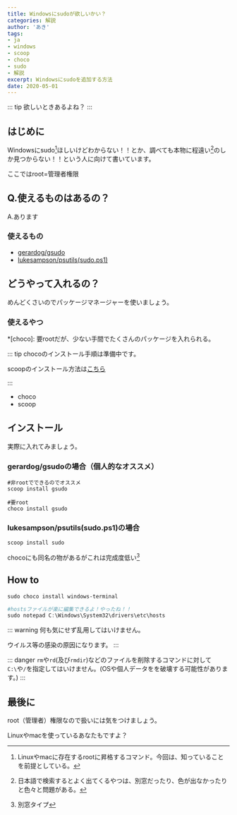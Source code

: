 ```yaml
---
title: Windowsにsudoが欲しいかい？
categories: 解説
author: 'あき'
tags:
- ja
- windows
- scoop
- choco
- sudo
- 解説
excerpt: Windowsにsudoを追加する方法
date: 2020-05-01
---
```


<!-- more -->

::: tip
欲しいときあるよね？
:::

<TOC />

## はじめに

[^0]: Linuxやmacに存在するrootに昇格するコマンド。今回は、知っていることを前提としている。

Windowsにsudo[^0]ほしいけどわからない！！とか、調べても本物に程遠い[^1]のしか見つからない！！という人に向けて書いています。

[^1]: 日本語で検索するとよく出てくるやつは、別窓だったり、色が出なかったりと色々と問題がある。

ここではroot=管理者権限

## Q.使えるものはあるの？

A.あります

### 使えるもの

- [gerardog/gsudo](https://github.com/gerardog/gsudo)
- [lukesampson/psutils(sudo.ps1)](https://github.com/lukesampson/psutils)

## どうやって入れるの？

めんどくさいのでパッケージマネージャーを使いましょう。

### 使えるやつ

*[choco]: 要rootだが、少ない手間でたくさんのパッケージを入れられる。

::: tip
chocoのインストール手順は準備中です。

scoopのインストール方法は[こちら](2020-05-01-install-scoop.md)

:::

- choco
- scoop

## インストール

実際に入れてみましょう。

### gerardog/gsudoの場合（個人的なオススメ）

```powershell{1-2}
#非rootでできるのでオススメ
scoop install gsudo

#要root
choco install gsudo
```

### lukesampson/psutils(sudo.ps1)の場合

```powershell
scoop install sudo
```

chocoにも同名の物があるがこれは完成度低い[^2]

[^2]: 別窓タイプ

## How to

```powershell
sudo choco install windows-terminal
```

```powershell
#hostsファイルが楽に編集できるよ！やったね！！
sudo notepad C:\Windows\System32\drivers\etc\hosts
```

::: warning 
何も気にせず乱用してはいけません。

ウイルス等の感染の原因になります。
:::

::: danger
``rm``や``rd``(及び``rmdir``)などのファイルを削除するコマンドに対して``C:\``や``/``を指定してはいけません。(OSや個人データをを破壊する可能性があります。)
:::

## 最後に

root（管理者）権限なので扱いには気をつけましょう。

Linuxやmacを使っているあなたもですよ？

